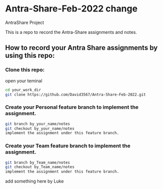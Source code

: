
# Antra-Share-Feb-2022 change
AntraShare Project


This is a repo to record the Antra-Share assignments and notes.

## How to record your Antra Share assignments by using this repo:

### Clone this repo:

open your teminal

```bash
cd your_work_dir
git clone https://github.com/David3567/Antra-Share-Feb-2022.git
```

### Create your Personal feature branch to implement the assignment.

```bash
git branch by_your_name/notes
git checkout by_your_name/notes
implement the assignment under this feature branch.
```
### Create your Team feature branch to implement the assignment.

```bash
git branch by_Team_name/notes
git checkout by_Team_name/notes
implement the assignment under this feature branch.
```
add something here by Luke